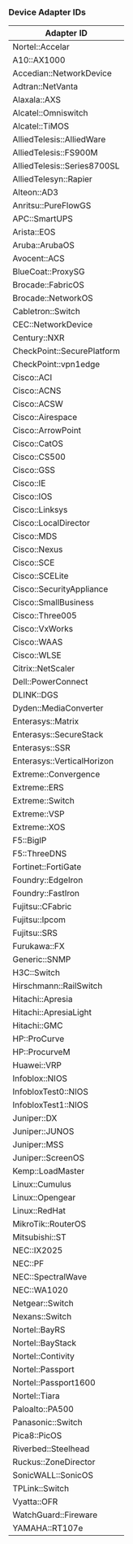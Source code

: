 ### Device Adapter IDs

| Adapter ID      |
| --------------- |
| Nortel::Accelar |
| A10::AX1000 |
| Accedian::NetworkDevice |
| Adtran::NetVanta |
| Alaxala::AXS |
| Alcatel::Omniswitch |
| Alcatel::TiMOS |
| AlliedTelesis::AlliedWare |
| AlliedTelesis::FS900M |
| AlliedTelesis::Series8700SL |
| AlliedTelesyn::Rapier |
| Alteon::AD3 |
| Anritsu::PureFlowGS |
| APC::SmartUPS |
| Arista::EOS |
| Aruba::ArubaOS |
| Avocent::ACS |
| BlueCoat::ProxySG |
| Brocade::FabricOS |
| Brocade::NetworkOS |
| Cabletron::Switch |
| CEC::NetworkDevice |
| Century::NXR |
| CheckPoint::SecurePlatform |
| CheckPoint::vpn1edge |
| Cisco::ACI |
| Cisco::ACNS |
| Cisco::ACSW |
| Cisco::Airespace |
| Cisco::ArrowPoint |
| Cisco::CatOS |
| Cisco::CS500 |
| Cisco::GSS |
| Cisco::IE |
| Cisco::IOS |
| Cisco::Linksys |
| Cisco::LocalDirector |
| Cisco::MDS |
| Cisco::Nexus |
| Cisco::SCE |
| Cisco::SCELite |
| Cisco::SecurityAppliance |
| Cisco::SmallBusiness |
| Cisco::Three005 |
| Cisco::VxWorks |
| Cisco::WAAS |
| Cisco::WLSE |
| Citrix::NetScaler |
| Dell::PowerConnect |
| DLINK::DGS |
| Dyden::MediaConverter |
| Enterasys::Matrix |
| Enterasys::SecureStack |
| Enterasys::SSR |
| Enterasys::VerticalHorizon |
| Extreme::Convergence |
| Extreme::ERS |
| Extreme::Switch |
| Extreme::VSP |
| Extreme::XOS |
| F5::BigIP |
| F5::ThreeDNS |
| Fortinet::FortiGate |
| Foundry::EdgeIron |
| Foundry::FastIron |
| Fujitsu::CFabric |
| Fujitsu::Ipcom |
| Fujitsu::SRS |
| Furukawa::FX |
| Generic::SNMP |
| H3C::Switch |
| Hirschmann::RailSwitch |
| Hitachi::Apresia |
| Hitachi::ApresiaLight |
| Hitachi::GMC |
| HP::ProCurve |
| HP::ProcurveM |
| Huawei::VRP |
| Infoblox::NIOS |
| InfobloxTest0::NIOS |
| InfobloxTest1::NIOS |
| Juniper::DX |
| Juniper::JUNOS |
| Juniper::MSS |
| Juniper::ScreenOS |
| Kemp::LoadMaster |
| Linux::Cumulus |
| Linux::Opengear |
| Linux::RedHat |
| MikroTik::RouterOS |
| Mitsubishi::ST |
| NEC::IX2025 |
| NEC::PF |
| NEC::SpectralWave |
| NEC::WA1020 |
| Netgear::Switch |
| Nexans::Switch |
| Nortel::BayRS |
| Nortel::BayStack |
| Nortel::Contivity |
| Nortel::Passport |
| Nortel::Passport1600 |
| Nortel::Tiara |
| Paloalto::PA500 |
| Panasonic::Switch |
| Pica8::PicOS |
| Riverbed::Steelhead |
| Ruckus::ZoneDirector |
| SonicWALL::SonicOS |
| TPLink::Switch |
| Vyatta::OFR |
| WatchGuard::Fireware |
| YAMAHA::RT107e |


